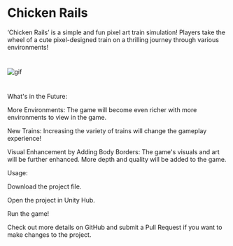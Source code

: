 # Chicken Rails 

‘Chicken Rails’ is a simple and fun pixel art train simulation! Players take the wheel of a cute pixel-designed train on a thrilling journey through various environments!


#




![gif](https://github.com/user-attachments/assets/5db6487c-6c63-4ba6-b075-d59367c87257)
#


What's in the Future:

More Environments: The game will become even richer with more environments to view in the game.

New Trains: Increasing the variety of trains will change the gameplay experience!

Visual Enhancement by Adding Body Borders: The game's visuals and art will be further enhanced. More depth and quality will be added to the game.

Usage:

Download the project file.

Open the project in Unity Hub.

Run the game!

Check out more details on GitHub and submit a Pull Request if you want to make changes to the project.

